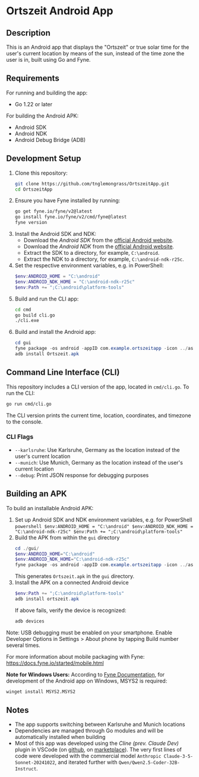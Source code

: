 # Ortszeit Android App

## Description

This is an Android app that displays the "Ortszeit" or true solar time for the user's current location by means of the sun, instead of the time zone the user is in, built using Go and Fyne.

## Requirements

For running and building the app:
- Go 1.22 or later

For building the Android APK:
- Android SDK
- Android NDK
- Android Debug Bridge (ADB)

## Development Setup

1. Clone this repository:
   ```sh
   git clone https://github.com/tnglemongrass/OrtszeitApp.git
   cd OrtszeitApp
   ```
2. Ensure you have Fyne installed by running:
   ```sh
   go get fyne.io/fyne/v2@latest
   go install fyne.io/fyne/v2/cmd/fyne@latest
   fyne version
   ```
3. Install the Android SDK and NDK:
   - Download the _Android SDK_ from the [official Android website](https://developer.android.com/studio#downloads).
   - Download the _Android NDK_ from the [official Android website](https://developer.android.com/ndk/downloads).
   - Extract the SDK to a directory, for example, `C:\android`.
   - Extract the NDK to a directory, for example, `C:\android-ndk-r25c`.
4. Set the respective environment variables, e.g. in PowerShell:
   ```powershell
   $env:ANDROID_HOME = "C:\android"
   $env:ANDROID_NDK_HOME = "C:\android-ndk-r25c"
   $env:Path += ";C:\android\platform-tools"
   ```
5. Build and run the CLI app:
   ```sh
   cd cmd
   go build cli.go
   ./cli.exe
   ```
6. Build and install the Android app:
   ```powershell
   cd gui
   fyne package -os android -appID com.example.ortszeitapp -icon ../assets/icons/sun.png -name Ortszeit
   adb install Ortszeit.apk
   ```

## Command Line Interface (CLI)

This repository includes a CLI version of the app, located in `cmd/cli.go`. To run the CLI:

```sh
go run cmd/cli.go
```

The CLI version prints the current time, location, coordinates, and timezone to the console.

### CLI Flags

- `--karlsruhe`: Use Karlsruhe, Germany as the location instead of the user's current location
- `--munich`: Use Munich, Germany as the location instead of the user's current location
- `--debug`: Print JSON response for debugging purposes

## Building an APK

To build an installable Android APK:

1. Set up Android SDK and NDK environment variables, e.g. for PowerShell
       ```powershell
       $env:ANDROID_HOME = "C:\android"
       $env:ANDROID_NDK_HOME = "C:\android-ndk-r25c"
       $env:Path += ";C:\android\platform-tools"
       ```
2. Build the APK from within the `gui` directory
   ```powershell
   cd ./gui/
   $env:ANDROID_HOME="C:\android"
   $env:ANDROID_NDK_HOME="C:\android-ndk-r25c"
   fyne package -os android -appID com.example.ortszeitapp -icon ../assets/icons/sun.png -name Ortszeit
   ```
   This generates `Ortszeit.apk` in the `gui` directory.
3. Install the APK on a connected Android device
     ```powershell
     $env:Path += ";C:\android\platform-tools"
     adb install ortszeit.apk
     ```
   If above fails, verify the device is recognized:
   ```sh
   adb devices
   ```

Note: USB debugging must be enabled on your smartphone. Enable Developer Options in Settings > About phone by tapping Build number several times.

For more information about mobile packaging with Fyne: https://docs.fyne.io/started/mobile.html

**Note for Windows Users:** According to [Fyne Documentation](https://docs.fyne.io/started/), for development of the Android app on Windows, MSYS2 is required:
```sh
winget install MSYS2.MSYS2
```

## Notes

- The app supports switching between Karlsruhe and Munich locations
- Dependencies are managed through Go modules and will be automatically installed when building
- Most of this app was developed using the _Cline (prev. Claude Dev)_ plugin in VSCode (on [github](https://github.com/cline/cline), on [marketplace](https://marketplace.visualstudio.com/items?itemName=saoudrizwan.claude-dev)). The very first lines of code were developed with the commercial model `Anthropic Claude-3-5-Sonnet-20241022`, and iterated further with `Qwen/Qwen2.5-Coder-32B-Instruct`.
